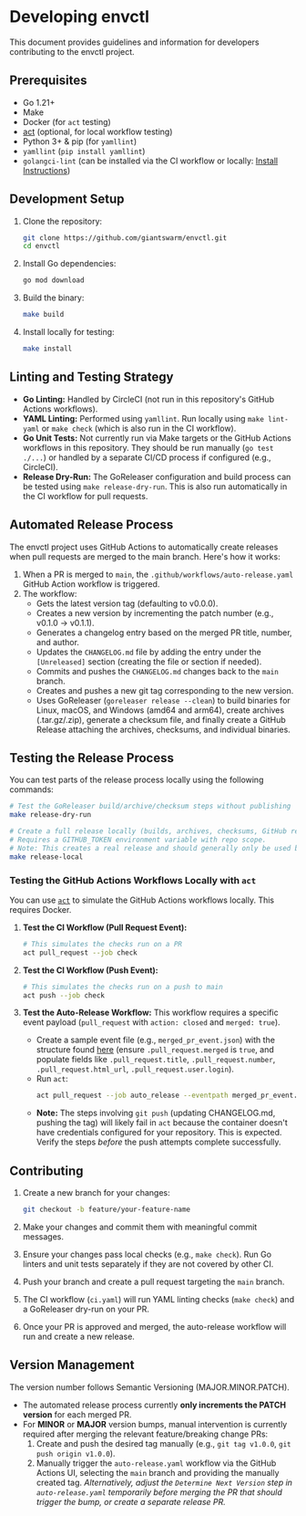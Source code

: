 # Developing envctl

This document provides guidelines and information for developers contributing to the envctl project.

## Prerequisites

*   Go 1.21+
*   Make
*   Docker (for `act` testing)
*   [act](https://github.com/nektos/act#installation) (optional, for local workflow testing)
*   Python 3+ & pip (for `yamllint`)
*   `yamllint` (`pip install yamllint`)
*   `golangci-lint` (can be installed via the CI workflow or locally: [Install Instructions](https://golangci-lint.run/usage/install/#local-installation))

## Development Setup

1. Clone the repository:
   ```zsh
   git clone https://github.com/giantswarm/envctl.git
   cd envctl
   ```

2. Install Go dependencies:
   ```zsh
   go mod download
   ```

3. Build the binary:
   ```zsh
   make build
   ```

4. Install locally for testing:
   ```zsh
   make install
   ```

## Linting and Testing Strategy

*   **Go Linting:** Handled by CircleCI (not run in this repository's GitHub Actions workflows).
*   **YAML Linting:** Performed using `yamllint`. Run locally using `make lint-yaml` or `make check` (which is also run in the CI workflow).
*   **Go Unit Tests:** Not currently run via Make targets or the GitHub Actions workflows in this repository. They should be run manually (`go test ./...`) or handled by a separate CI/CD process if configured (e.g., CircleCI).
*   **Release Dry-Run:** The GoReleaser configuration and build process can be tested using `make release-dry-run`. This is also run automatically in the CI workflow for pull requests.

## Automated Release Process

The envctl project uses GitHub Actions to automatically create releases when pull requests are merged to the main branch. Here's how it works:

1. When a PR is merged to `main`, the `.github/workflows/auto-release.yaml` GitHub Action workflow is triggered.
2. The workflow:
   * Gets the latest version tag (defaulting to v0.0.0).
   * Creates a new version by incrementing the patch number (e.g., v0.1.0 -> v0.1.1).
   * Generates a changelog entry based on the merged PR title, number, and author.
   * Updates the `CHANGELOG.md` file by adding the entry under the `[Unreleased]` section (creating the file or section if needed).
   * Commits and pushes the `CHANGELOG.md` changes back to the `main` branch.
   * Creates and pushes a new git tag corresponding to the new version.
   * Uses GoReleaser (`goreleaser release --clean`) to build binaries for Linux, macOS, and Windows (amd64 and arm64), create archives (.tar.gz/.zip), generate a checksum file, and finally create a GitHub Release attaching the archives, checksums, and individual binaries.

## Testing the Release Process

You can test parts of the release process locally using the following commands:

```zsh
# Test the GoReleaser build/archive/checksum steps without publishing
make release-dry-run

# Create a full release locally (builds, archives, checksums, GitHub release)
# Requires a GITHUB_TOKEN environment variable with repo scope.
# Note: This creates a real release and should generally only be used by maintainers for specific testing.
make release-local
```

### Testing the GitHub Actions Workflows Locally with `act`

You can use [`act`](https://github.com/nektos/act#installation) to simulate the GitHub Actions workflows locally. This requires Docker.

1. **Test the CI Workflow (Pull Request Event):**
   ```zsh
   # This simulates the checks run on a PR
   act pull_request --job check
   ```

2. **Test the CI Workflow (Push Event):**
   ```zsh
   # This simulates the checks run on a push to main
   act push --job check
   ```

3. **Test the Auto-Release Workflow:**
   This workflow requires a specific event payload (`pull_request` with `action: closed` and `merged: true`).
   * Create a sample event file (e.g., `merged_pr_event.json`) with the structure found [here](https://docs.github.com/en/actions/using-workflows/events-that-trigger-workflows#pull_request) (ensure `.pull_request.merged` is `true`, and populate fields like `.pull_request.title`, `.pull_request.number`, `.pull_request.html_url`, `.pull_request.user.login`).
   * Run `act`:
       ```zsh
       act pull_request --job auto_release --eventpath merged_pr_event.json
       ```
   * **Note:** The steps involving `git push` (updating CHANGELOG.md, pushing the tag) will likely fail in `act` because the container doesn't have credentials configured for your repository. This is expected. Verify the steps *before* the push attempts complete successfully.

## Contributing

1. Create a new branch for your changes:
   ```zsh
   git checkout -b feature/your-feature-name
   ```

2. Make your changes and commit them with meaningful commit messages.

3. Ensure your changes pass local checks (e.g., `make check`). Run Go linters and unit tests separately if they are not covered by other CI.

4. Push your branch and create a pull request targeting the `main` branch.

5. The CI workflow (`ci.yaml`) will run YAML linting checks (`make check`) and a GoReleaser dry-run on your PR.

6. Once your PR is approved and merged, the auto-release workflow will run and create a new release.

## Version Management

The version number follows Semantic Versioning (MAJOR.MINOR.PATCH).

* The automated release process currently **only increments the PATCH version** for each merged PR.
* For **MINOR** or **MAJOR** version bumps, manual intervention is currently required after merging the relevant feature/breaking change PRs:
  1. Create and push the desired tag manually (e.g., `git tag v1.0.0`, `git push origin v1.0.0`).
  2. Manually trigger the `auto-release.yaml` workflow via the GitHub Actions UI, selecting the `main` branch and providing the manually created tag.
  *Alternatively, adjust the `Determine Next Version` step in `auto-release.yaml` temporarily before merging the PR that should trigger the bump, or create a separate release PR.*
